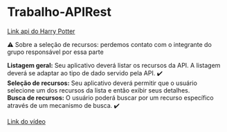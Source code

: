 # Trabalho-APIRest

[Link api do Harry Potter](https://hp-api.onrender.com/)

 :warning: Sobre a seleção de recursos: perdemos contato com o integrante do grupo responsável por essa parte

<b>Listagem geral:</b> Seu aplicativo deverá listar os recursos da API. A listagem deverá se adaptar ao tipo de dado servido pela API. ✔️ <br>
<b>Seleção de recursos:</b> Seu aplicativo deverá permitir que o usuário selecione um dos recursos da lista e então exibir seus detalhes. <br>
<b>Busca de recursos:</b> O usuário poderá buscar por um recurso específico através de um mecanismo de busca. ✔️

[Link do vídeo](https://drive.google.com/file/d/1RUHjAuse0MiI_CbVehVuFZx73ZR4-onN/view?usp=sharing)
